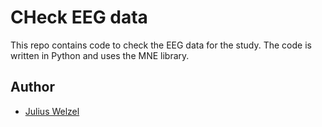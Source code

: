 # CHeck EEG data
This repo contains code to check the EEG data for the study. The code is written in Python and uses the MNE library.

## Author
- [Julius Welzel](julius.welzel@gmail.com)